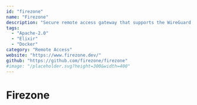 ```yaml
---
id: "firezone"
name: "Firezone"
description: "Secure remote access gateway that supports the WireGuard protocol. It offers a Web GUI, 1-line install script, multi-factor auth (MFA), and SSO."
tags:
  - "Apache-2.0"
  - "Elixir"
  - "Docker"
category: "Remote Access"
website: "https://www.firezone.dev/"
github: "https://github.com/firezone/firezone"
#image: "/placeholder.svg?height=300&width=400"
---
```


# Firezone
